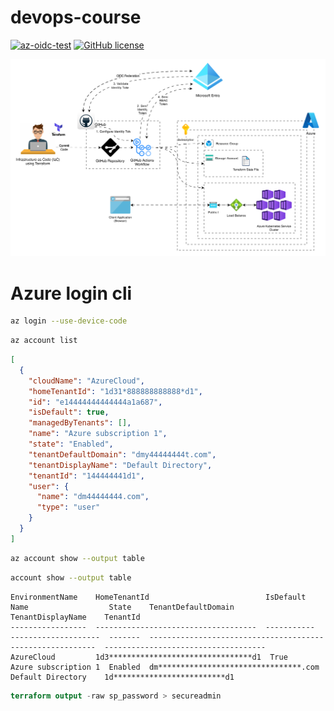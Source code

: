 # devops-course

[![az-oidc-test](https://github.com/dimaserbenyuk/devops-course/actions/workflows/terraform.yaml/badge.svg?branch=main)](https://github.com/dimaserbenyuk/devops-course/actions/workflows/terraform.yaml)  [![GitHub license](https://img.shields.io/badge/license-MIT-blue.svg)](https://github.com/dimaserbenyuk/devops-course/blob/master/LICENSE.md)

![image](/images/aks-terraform-oidc.svg)


# Azure login cli

```bash
az login --use-device-code
```

```bash
az account list
```

```json
[
  {
    "cloudName": "AzureCloud",
    "homeTenantId": "1d31*888888888888*d1",
    "id": "e14444444444444a1a687",
    "isDefault": true,
    "managedByTenants": [],
    "name": "Azure subscription 1",
    "state": "Enabled",
    "tenantDefaultDomain": "dmy44444444t.com",
    "tenantDisplayName": "Default Directory",
    "tenantId": "144444441d1",
    "user": {
      "name": "dm44444444.com",
      "type": "user"
    }
  }
]

```

```bash
az account show --output table
```

```bash
account show --output table
```

```
EnvironmentName    HomeTenantId                          IsDefault    Name                  State    TenantDefaultDomain                      TenantDisplayName    TenantId
-----------------  ------------------------------------  -----------  --------------------  -------  ---------------------------------------  -------------------  ------------------------------------
AzureCloud         1d3********************************d1  True         Azure subscription 1  Enabled  dm********************************.com  Default Directory    1d*************************d1
```

```terraform
terraform output -raw sp_password > secureadmin
```